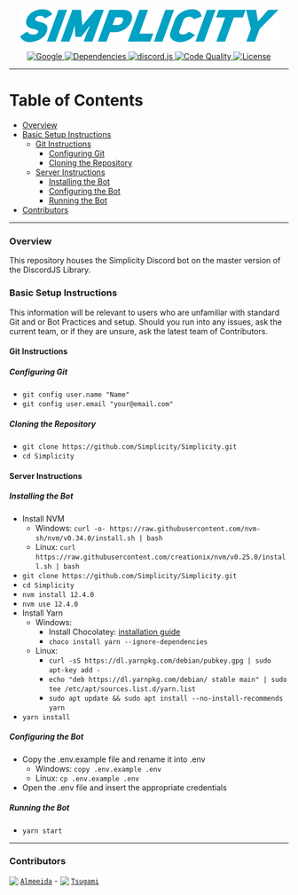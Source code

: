 <p align="center"><img src="src/assets/simplicity-text.png" alt="Simplicity"></p>
<p align="center">
  <a title="Code Style" href="https://www.npmjs.com/package/eslint-config-almeida" target="_blank">
    <img src="https://img.shields.io/badge/code%20style-almeida-brightgreen.svg?style=flat-square" alt="Google">
  </a>
  <a title="Dependencies" href="https://david-dm.org/Simplicity/Simplicity/" target="_blank">
    <img src="https://david-dm.org/Simplicity/Simplicity.svg?style=flat-square" alt="Dependencies">
  </a>
  <a title="Library" target="_blank" href="https://discord.js.org/#/">
    <img src="https://img.shields.io/badge/library-discord.js-blue.svg?style=flat-square" alt="discord.js">
  </a>
  <a title="Code Quality" href="https://www.codacy.com/app/Simplicity/Simplicity?utm_source=github.com&amp;utm_medium=referral&amp;utm_content=Simplicity/Simplicity&amp;utm_campaign=Badge_Grade" target="_blank">
    <img src="https://img.shields.io/codacy/grade/4f29cb30be614ad3a5af1fa381efa9f7.svg?style=flat-square" alt="Code Quality" />
  </a>
  <a title="License" href="https://github.com/Simplicity/Simplicity/blob/dev/LICENSE" target="_blank">
    <img src="https://img.shields.io/github/license/Simplicity/Simplicity?style=flat-square" alt="License"/>
  </a>
</p>

** **

# Table of Contents

- [Overview](#overview)
- [Basic Setup Instructions](#basic-setup-instructions)
  - [Git Instructions](#git-instructions)
    - [Configuring Git](#configuring-git)
    - [Cloning the Repository](#cloning-the-repository)
  - [Server Instructions](#server-instructions)
    - [Installing the Bot](#installing-the-bot)
    - [Configuring the Bot](#configuring-the-bot)
    - [Running the Bot](#running-the-bot)
- [Contributors](#contributors)

** **

### Overview

This repository houses the Simplicity Discord bot on the master version of the DiscordJS Library.

### Basic Setup Instructions

This information will be relevant to users who are unfamiliar with standard Git and or Bot Practices and setup. Should you run into any issues, ask the current team, or if they are unsure, ask the latest team of Contributors.

#### Git Instructions

##### Configuring Git

- `git config user.name "Name"`
- `git config user.email "your@email.com"`

##### Cloning the Repository

- `git clone https://github.com/Simplicity/Simplicity.git`
- `cd Simplicity`

#### Server Instructions

##### Installing the Bot

- Install NVM
  - Windows: `curl -o- https://raw.githubusercontent.com/nvm-sh/nvm/v0.34.0/install.sh | bash`
  - Linux: `curl https://raw.githubusercontent.com/creationix/nvm/v0.25.0/install.sh | bash`
- `git clone https://github.com/Simplicity/Simplicity.git`
- `cd Simplicity`
- `nvm install 12.4.0`
- `nvm use 12.4.0`
- Install Yarn
  - Windows:
    - Install Chocolatey: [installation guide](https://chocolatey.org/docs/installation#installing-chocolatey)
    - `choco install yarn --ignore-dependencies`
  - Linux:
    - `curl -sS https://dl.yarnpkg.com/debian/pubkey.gpg | sudo apt-key add -`
    - `echo "deb https://dl.yarnpkg.com/debian/ stable main" | sudo tee /etc/apt/sources.list.d/yarn.list`
    - `sudo apt update && sudo apt install --no-install-recommends yarn`
- `yarn install`

##### Configuring the Bot

- Copy the .env.example file and rename it into .env
  - Windows: `copy .env.example .env`
  - Linux: `cp .env.example .env`
- Open the .env file and insert the appropriate credentials

##### Running the Bot

- `yarn start`

** **

### Contributors

<div id="v1">
  <img src="https://avatars1.githubusercontent.com/u/42935195?v=4&size=20" style="vertical-align:bottom;">
  <a href="https://github.com/Almeeida"><code>Almeeida</code></a><span> - </span>

  <img src="https://avatars2.githubusercontent.com/u/27602189?v=4&size=20" style="vertical-align:bottom;">
  <a href="https://github.com/Tsugami"><code>Tsugami</code></a>
</div>
